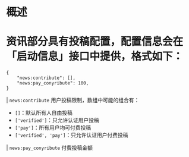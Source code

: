# 概述

# 资讯部分具有投稿配置，配置信息会在「启动信息」接口中提供，格式如下：

```json5
{
    "news:contribute": [],
    "news:pay_conyribute": 100,
}
```

| `news:contribute` 用户投稿限制，数组中可能的组合有：

- `[]`：默认所有人自由投稿
- `['verified']`：只允许认证用户投稿
- `['pay']`：所有用户均可付费投稿
- `['verified', 'pay']`：只允许认证用户付费投稿

| `news:pay_conyribute` 付费投稿金额
